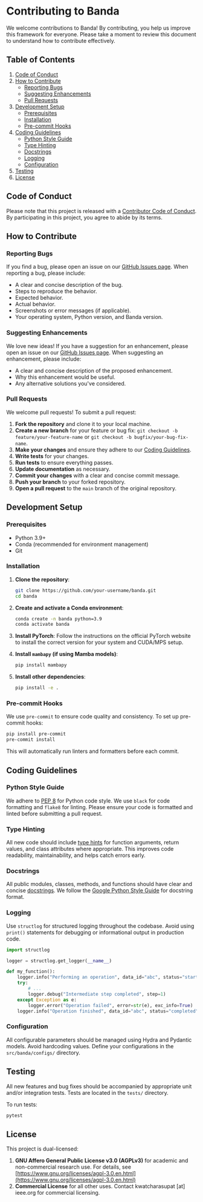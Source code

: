 # Contributing to Banda

We welcome contributions to Banda! By contributing, you help us improve this framework for everyone. Please take a moment to review this document to understand how to contribute effectively.

## Table of Contents

1.  [Code of Conduct](#code-of-conduct)
2.  [How to Contribute](#how-to-contribute)
    *   [Reporting Bugs](#reporting-bugs)
    *   [Suggesting Enhancements](#suggesting-enhancements)
    *   [Pull Requests](#pull-requests)
3.  [Development Setup](#development-setup)
    *   [Prerequisites](#prerequisites)
    *   [Installation](#installation)
    *   [Pre-commit Hooks](#pre-commit-hooks)
4.  [Coding Guidelines](#coding-guidelines)
    *   [Python Style Guide](#python-style-guide)
    *   [Type Hinting](#type-hinting)
    *   [Docstrings](#docstrings)
    *   [Logging](#logging)
    *   [Configuration](#configuration)
5.  [Testing](#testing)
6.  [License](#license)

## Code of Conduct

Please note that this project is released with a [Contributor Code of Conduct](CODE_OF_CONDUCT.md). By participating in this project, you agree to abide by its terms.

## How to Contribute

### Reporting Bugs

If you find a bug, please open an issue on our [GitHub Issues page](https://github.com/your-username/banda/issues). When reporting a bug, please include:

*   A clear and concise description of the bug.
*   Steps to reproduce the behavior.
*   Expected behavior.
*   Actual behavior.
*   Screenshots or error messages (if applicable).
*   Your operating system, Python version, and Banda version.

### Suggesting Enhancements

We love new ideas! If you have a suggestion for an enhancement, please open an issue on our [GitHub Issues page](https://github.com/your-username/banda/issues). When suggesting an enhancement, please include:

*   A clear and concise description of the proposed enhancement.
*   Why this enhancement would be useful.
*   Any alternative solutions you've considered.

### Pull Requests

We welcome pull requests! To submit a pull request:

1.  **Fork the repository** and clone it to your local machine.
2.  **Create a new branch** for your feature or bug fix: `git checkout -b feature/your-feature-name` or `git checkout -b bugfix/your-bug-fix-name`.
3.  **Make your changes** and ensure they adhere to our [Coding Guidelines](#coding-guidelines).
4.  **Write tests** for your changes.
5.  **Run tests** to ensure everything passes.
6.  **Update documentation** as necessary.
7.  **Commit your changes** with a clear and concise commit message.
8.  **Push your branch** to your forked repository.
9.  **Open a pull request** to the `main` branch of the original repository.

## Development Setup

### Prerequisites

*   Python 3.9+
*   Conda (recommended for environment management)
*   Git

### Installation

1.  **Clone the repository**:
    ```bash
    git clone https://github.com/your-username/banda.git
    cd banda
    ```

2.  **Create and activate a Conda environment**:
    ```bash
    conda create -n banda python=3.9
    conda activate banda
    ```

3.  **Install PyTorch**:
    Follow the instructions on the official PyTorch website to install the correct version for your system and CUDA/MPS setup.

4.  **Install `mambapy` (if using Mamba models)**:
    ```bash
    pip install mambapy
    ```

5.  **Install other dependencies**:
    ```bash
    pip install -e .
    ```

### Pre-commit Hooks

We use `pre-commit` to ensure code quality and consistency. To set up pre-commit hooks:

```bash
pip install pre-commit
pre-commit install
```

This will automatically run linters and formatters before each commit.

## Coding Guidelines

### Python Style Guide

We adhere to [PEP 8](https://www.python.org/dev/peps/pep-0008/) for Python code style. We use `black` for code formatting and `flake8` for linting. Please ensure your code is formatted and linted before submitting a pull request.

### Type Hinting

All new code should include [type hints](https://docs.python.org/3/library/typing.html) for function arguments, return values, and class attributes where appropriate. This improves code readability, maintainability, and helps catch errors early.

### Docstrings

All public modules, classes, methods, and functions should have clear and concise [docstrings](https://www.python.org/dev/peps/pep-0257/). We follow the [Google Python Style Guide](https://google.github.io/styleguide/pyguide.html#pyguide-format-docstrings) for docstring format.

### Logging

Use `structlog` for structured logging throughout the codebase. Avoid using `print()` statements for debugging or informational output in production code.

```python
import structlog

logger = structlog.get_logger(__name__)

def my_function():
    logger.info("Performing an operation", data_id="abc", status="started")
    try:
        # ...
        logger.debug("Intermediate step completed", step=1)
    except Exception as e:
        logger.error("Operation failed", error=str(e), exc_info=True)
    logger.info("Operation finished", data_id="abc", status="completed")
```

### Configuration

All configurable parameters should be managed using Hydra and Pydantic models. Avoid hardcoding values. Define your configurations in the `src/banda/configs/` directory.

## Testing

All new features and bug fixes should be accompanied by appropriate unit and/or integration tests. Tests are located in the `tests/` directory.

To run tests:

```bash
pytest
```

## License

This project is dual-licensed:

1.  **GNU Affero General Public License v3.0 (AGPLv3)** for academic and non-commercial research use. For details, see [https://www.gnu.org/licenses/agpl-3.0.en.html](https://www.gnu.org/licenses/agpl-3.0.en.html)
2.  **Commercial License** for all other uses. Contact kwatcharasupat \[at] ieee.org for commercial licensing.
